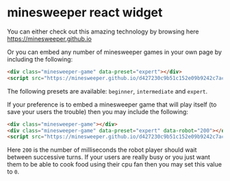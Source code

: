 # minesweeper react widget

You can either check out this amazing technology by browsing here https://minesweeper.github.io

Or you can embed any number of minesweeper games in your own page by including the following:

```html
<div class="minesweeper-game" data-preset="expert"></div>
<script src="https://minesweeper.github.io/d427230c9b51c152e09b9242c7acf0e8de5c8728.js"></script>
```

The following presets are available: `beginner`, `intermediate` and `expert`.

If your preference is to embed a minesweeper game that will play itself (to save your users the trouble) then you may include the following:

```html
<div class="minesweeper-game"></div>
<div class="minesweeper-game" data-preset="expert" data-robot="200"></div>
<script src="https://minesweeper.github.io/d427230c9b51c152e09b9242c7acf0e8de5c8728.js"></script>
```

Here `200` is the number of milliseconds the robot player should wait between successive turns.  If your users are really busy or you just want them to be able to cook food using their cpu fan then you may set this value to `0`.

